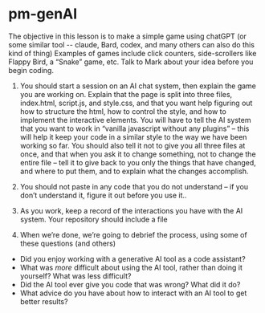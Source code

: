 # pm-genAI


The objective in this lesson is to make a simple game using chatGPT (or some similar tool -- claude, Bard, codex, and many others can also do this kind of thing)  Examples of games include click counters, side-scrollers like Flappy Bird, a “Snake” game, etc. Talk to Mark about your idea before you begin coding.

1. You should start a session on an AI chat system, then explain the game you are working on.  Explain that the page is split into three files, index.html, script.js, and style.css, and that you want help figuring out how to structure the html, how to control the style, and how to implement the interactive elements.  You will have to tell the AI system that you want to work in “vanilla javascript without any plugins” – this will help it keep your code in a similar style to the way we have been working so far.  You should also tell it not to give you all three files at once, and that when you ask it to change something, not to change the entire file – tell it to give back to you only the things that have changed, and where to put them, and to explain what the changes accomplish.

2. You should not paste in any code that you do not understand – if you don’t understand it, figure it out before you use it..

3. As you work, keep a record of the interactions you have with the AI system.  Your repository should include a file 

4. When we’re done, we’re going to debrief the process, using some of these questions (and others)

* Did you enjoy working with a generative AI tool as a code assistant?
* What was *more* difficult about using the AI tool, rather than doing it yourself? What was less difficult?
* Did the AI tool ever give you code that was wrong?  What did it do?
* What advice do you have about how to interact with an AI tool to get better results? 

